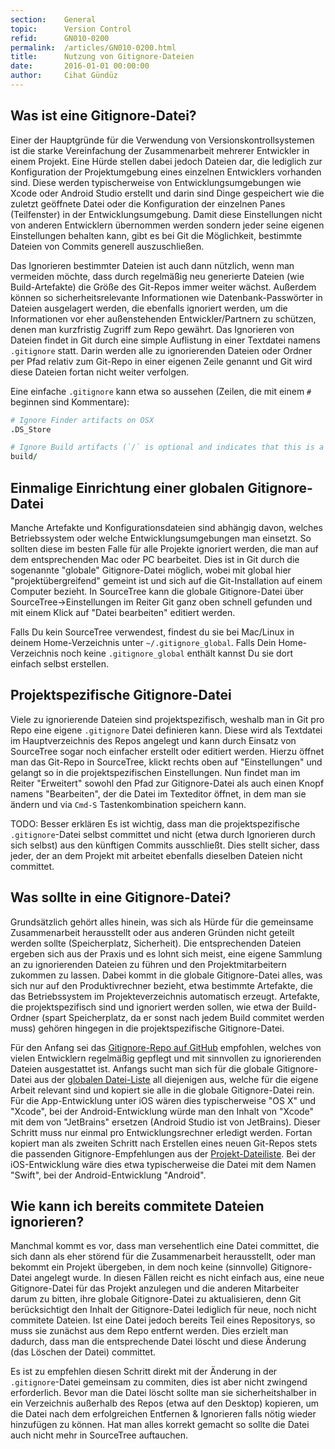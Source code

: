 ```yaml
---
section:    General
topic:      Version Control
refid:      GN010-0200
permalink:  /articles/GN010-0200.html
title:      Nutzung von Gitignore-Dateien
date:       2016-01-01 00:00:00
author:     Cihat Gündüz
---
```


## Was ist eine Gitignore-Datei?

Einer der Hauptgründe für die Verwendung von Versionskontrollsystemen ist die starke Vereinfachung der Zusammenarbeit
mehrerer Entwickler in einem Projekt. Eine Hürde stellen dabei jedoch Dateien dar, die lediglich zur Konfiguration der
Projektumgebung eines einzelnen Entwicklers vorhanden sind. Diese werden typischerweise von Entwicklungsumgebungen wie
Xcode oder Android Studio erstellt und darin sind Dinge gespeichert wie die zuletzt geöffnete Datei oder die
Konfiguration der einzelnen Panes (Teilfenster) in der Entwicklungsumgebung. Damit diese Einstellungen nicht von anderen
Entwicklern übernommen werden sondern jeder seine eigenen Einstellungen behalten kann, gibt es bei Git die Möglichkeit,
bestimmte Dateien von Commits generell auszuschließen.

Das Ignorieren bestimmter Dateien ist auch dann nützlich, wenn man vermeiden möchte, dass durch regelmäßig neu
generierte Dateien (wie Build-Artefakte) die Größe des Git-Repos immer weiter wächst. Außerdem können so
sicherheitsrelevante Informationen wie Datenbank-Passwörter in Dateien ausgelagert werden, die ebenfalls ignoriert
werden, um die Informationen vor eher außenstehenden Entwickler/Partnern zu schützen, denen man kurzfristig Zugriff zum
Repo gewährt. Das Ignorieren von Dateien findet in Git durch eine simple Auflistung in einer Textdatei namens
`.gitignore` statt. Darin werden alle zu ignorierenden Dateien oder Ordner per Pfad relativ zum Git-Repo in einer
eigenen Zeile genannt und Git wird diese Dateien fortan nicht weiter verfolgen.

Eine einfache `.gitignore` kann etwa so aussehen (Zeilen, die mit einem `#` beginnen sind Kommentare):

``` ruby
# Ignore Finder artifacts on OSX
.DS_Store

# Ignore Build artifacts (`/` is optional and indicates that this is a folder)
build/
```

## Einmalige Einrichtung einer globalen Gitignore-Datei

Manche Artefakte und Konfigurationsdateien sind abhängig davon, welches Betriebssystem oder welche
Entwicklungsumgebungen man einsetzt. So sollten diese im besten Falle für alle Projekte ignoriert werden, die man auf
dem entsprechenden Mac oder PC bearbeitet. Dies ist in Git durch die sogenannte "globale" Gitignore-Datei möglich, wobei
mit global hier "projektübergreifend" gemeint ist und sich auf die Git-Installation auf einem Computer bezieht. In
SourceTree kann die globale Gitignore-Datei über SourceTree->Einstellungen im Reiter Git ganz oben schnell gefunden und
mit einem Klick auf "Datei bearbeiten" editiert werden.

Falls Du kein SourceTree verwendest, findest du sie bei Mac/Linux in deinem Home-Verzeichnis unter
`~/.gitignore_global`. Falls Dein Home-Verzeichnis noch keine `.gitignore_global` enthält kannst Du sie dort einfach
selbst erstellen.

## Projektspezifische Gitignore-Datei

Viele zu ignorierende Dateien sind projektspezifisch, weshalb man in Git pro Repo eine eigene `.gitignore` Datei
definieren kann. Diese wird als Textdatei im Hauptverzeichnis des Repos angelegt und kann durch Einsatz von SourceTree
sogar noch einfacher erstellt oder editiert werden. Hierzu öffnet man das Git-Repo in SourceTree, klickt rechts oben auf
"Einstellungen" und gelangt so in die projektspezifischen Einstellungen. Nun findet man im Reiter "Erweitert" sowohl den
Pfad zur Gitignore-Datei als auch einen Knopf namens "Bearbeiten", der die Datei im Texteditor öffnet, in dem man sie
ändern und via `Cmd-S` Tastenkombination speichern kann.

TODO: Besser erklären
Es ist wichtig, dass man die projektspezifische `.gitignore`-Datei selbst committet und nicht (etwa durch Ignorieren
durch sich selbst) aus den künftigen Commits ausschließt. Dies stellt sicher, dass jeder, der an dem Projekt mit
arbeitet ebenfalls dieselben Dateien nicht committet.

## Was sollte in eine Gitignore-Datei?

Grundsätzlich gehört alles hinein, was sich als Hürde für die gemeinsame Zusammenarbeit herausstellt oder aus anderen
Gründen nicht geteilt werden sollte (Speicherplatz, Sicherheit). Die entsprechenden Dateien ergeben sich aus der Praxis
und es lohnt sich meist, eine eigene Sammlung an zu ignorierenden Dateien zu führen und den Projektmitarbeitern zukommen
zu lassen. Dabei kommt in die globale Gitignore-Datei alles, was sich nur auf den Produktivrechner bezieht, etwa
bestimmte Artefakte, die das Betriebssystem im Projekteverzeichnis automatisch erzeugt. Artefakte, die projektspezifisch
sind und ignoriert werden sollen, wie etwa der Build-Ordner (spart Speicherplatz, da er sonst nach jedem Build commitet
werden muss) gehören hingegen in die projektspezifische Gitignore-Datei.

Für den Anfang sei das [Gitignore-Repo auf
GitHub](https://github.com/github/gitignore#a-collection-of-gitignore-templates) empfohlen, welches von vielen
Entwicklern regelmäßig gepflegt und mit sinnvollen zu ignorierenden Dateien ausgestattet ist. Anfangs sucht man sich für
die globale Gitignore-Datei aus der [globalen Datei-Liste](https://github.com/github/gitignore/tree/master/Global) all
diejenigen aus, welche für die eigene Arbeit relevant sind und kopiert sie alle in die globale Gitignore-Datei rein. Für
die App-Entwicklung unter iOS wären dies typischerweise "OS X" und "Xcode", bei der Android-Entwicklung würde man den
Inhalt von "Xcode" mit dem von "JetBrains" ersetzen (Android Studio ist von JetBrains). Dieser Schritt muss nur einmal
pro Entwicklungsrechner erledigt werden. Fortan kopiert man als zweiten Schritt nach Erstellen eines neuen Git-Repos
stets die passenden Gitignore-Empfehlungen aus der [Projekt-Dateiliste](https://github.com/github/gitignore). Bei der
iOS-Entwicklung wäre dies etwa typischerweise die Datei mit dem Namen "Swift", bei der Android-Entwicklung "Android".


## Wie kann ich bereits commitete Dateien ignorieren?

Manchmal kommt es vor, dass man versehentlich eine Datei committet, die sich dann als eher störend für die
Zusammenarbeit herausstellt, oder man bekommt ein Projekt übergeben, in dem noch keine (sinnvolle) Gitignore-Datei
angelegt wurde. In diesen Fällen reicht es nicht einfach aus, eine neue Gitignore-Datei für das Projekt anzulegen und
die anderen Mitarbeiter darum zu bitten, ihre globale Gitignore-Datei zu aktualisieren, denn Git berücksichtigt den
Inhalt der Gitignore-Datei lediglich für neue, noch nicht commitete Dateien. Ist eine Datei jedoch bereits Teil eines
Repositorys, so muss sie zunächst aus dem Repo entfernt werden. Dies erzielt man dadurch, dass man die entsprechende
Datei löscht und diese Änderung (das Löschen der Datei) committet.

Es ist zu empfehlen diesen Schritt direkt mit der Änderung in der `.gitignore`-Datei gemeinsam zu commiten, dies ist
aber nicht zwingend erforderlich. Bevor man die Datei löscht sollte man sie sicherheitshalber in ein Verzeichnis
außerhalb des Repos (etwa auf den Desktop) kopieren, um die Datei nach dem erfolgreichen Entfernen & Ignorieren falls
nötig wieder hinzufügen zu können. Hat man alles korrekt gemacht so sollte die Datei auch nicht mehr in SourceTree
auftauchen.
